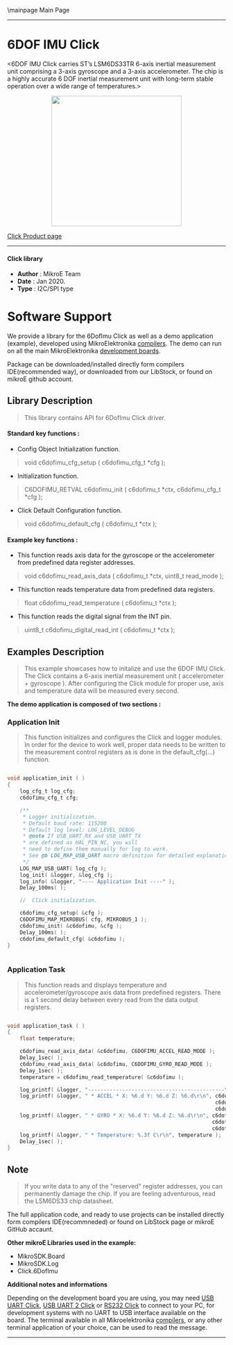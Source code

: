 \mainpage Main Page
 
---
# 6DOF IMU Click

<6DOF IMU Click carries ST’s LSM6DS33TR 6-axis inertial measurement unit comprising a 3-axis gyroscope and a 3-axis accelerometer. The chip is a highly accurate 6 DOF inertial measurement unit with long-term stable operation over a wide range of temperatures.>

<p align="center">
  <img src="https://download.mikroe.com/images/click_for_ide/6dofimu_click.png" height=300px>
</p>

[Click Product page](https://www.mikroe.com/6dof-imu-click)

---

#### Click library 

- **Author**        : MikroE Team
- **Date**          : Jan 2020.
- **Type**          : I2C/SPI type

# Software Support

We provide a library for the 6DofImu Click 
as well as a demo application (example), developed using MikroElektronika 
[compilers](https://shop.mikroe.com/compilers). 
The demo can run on all the main MikroElektronika [development boards](https://shop.mikroe.com/development-boards).

Package can be downloaded/installed directly form compilers IDE(recommended way), or downloaded from our LibStock, or found on mikroE github account. 

## Library Description

> This library contains API for 6DofImu Click driver.

#### Standard key functions :

- Config Object Initialization function.
> void c6dofimu_cfg_setup ( c6dofimu_cfg_t *cfg ); 
 
- Initialization function.
> C6DOFIMU_RETVAL c6dofimu_init ( c6dofimu_t *ctx, c6dofimu_cfg_t *cfg );

- Click Default Configuration function.
> void c6dofimu_default_cfg ( c6dofimu_t *ctx );

#### Example key functions :

- This function reads axis data for the gyroscope or the accelerometer from
  predefined data register addresses.
> void c6dofimu_read_axis_data ( c6dofimu_t *ctx, uint8_t read_mode );
 
- This function reads temperature data from predefined data registers.
> float c6dofimu_read_temperature ( c6dofimu_t *ctx );

- This function reads the digital signal from the INT pin.
> uint8_t c6dofimu_digital_read_int ( c6dofimu_t *ctx );

## Examples Description

> This example showcases how to initalize and use the 6DOF IMU Click. The Click contains a 
  6-axis inertial measurement unit ( accelerometer + gyroscope ). After configuring the Click
  module for proper use, axis and temperature data will be measured every second. 

**The demo application is composed of two sections :**

### Application Init 

> This function initializes and configures the Click and logger modules. In order for the 
  device to work well, proper data needs to be written to the measurement control
  registers as is done in the default_cfg(...) function. 

```c

void application_init ( )
{
    log_cfg_t log_cfg;
    c6dofimu_cfg_t cfg;

    /** 
     * Logger initialization.
     * Default baud rate: 115200
     * Default log level: LOG_LEVEL_DEBUG
     * @note If USB_UART_RX and USB_UART_TX 
     * are defined as HAL_PIN_NC, you will 
     * need to define them manually for log to work. 
     * See @b LOG_MAP_USB_UART macro definition for detailed explanation.
     */
    LOG_MAP_USB_UART( log_cfg );
    log_init( &logger, &log_cfg );
    log_info( &logger, "---- Application Init ----" );
    Delay_100ms( );

    //  Click initialization.

    c6dofimu_cfg_setup( &cfg );
    C6DOFIMU_MAP_MIKROBUS( cfg, MIKROBUS_1 );
    c6dofimu_init( &c6dofimu, &cfg );
    Delay_100ms( );
    c6dofimu_default_cfg( &c6dofimu );
}
  
```

### Application Task

> This function reads and displays temperature and accelerometer/gyroscope axis data from
  predefined registers. There is a 1 second delay between every read from the data output
  registers. 

```c

void application_task ( )
{
    float temperature; 

    c6dofimu_read_axis_data( &c6dofimu, C6DOFIMU_ACCEL_READ_MODE );
    Delay_1sec( );
    c6dofimu_read_axis_data( &c6dofimu, C6DOFIMU_GYRO_READ_MODE );
    Delay_1sec( );
    temperature = c6dofimu_read_temperature( &c6dofimu );

    log_printf( &logger, "--------------------------------------------\r\n" );
    log_printf( &logger, " * ACCEL * X: %6.d Y: %6.d Z: %6.d\r\n", c6dofimu.accel_axis.x,
                                                                   c6dofimu.accel_axis.y,
                                                                   c6dofimu.accel_axis.z );
    log_printf( &logger, " * GYRO * X: %6.d Y: %6.d Z: %6.d\r\n", c6dofimu.gyro_axis.x,
                                                                  c6dofimu.gyro_axis.y,
                                                                  c6dofimu.gyro_axis.z );
    log_printf( &logger, " * Temperature: %.3f C\r\n", temperature );
    Delay_1sec( );
}  

```

## Note

> <WARNING> If you write data to any of the "reserved" register addresses, you can permanently
  damage the chip. If you are feeling adventurous, read the LSM6DS33 chip datasheet.

The full application code, and ready to use projects can be  installed directly form compilers IDE(recommneded) or found on LibStock page or mikroE GitHub accaunt.

**Other mikroE Libraries used in the example:** 

- MikroSDK.Board
- MikroSDK.Log
- Click.6DofImu

**Additional notes and informations**

Depending on the development board you are using, you may need 
[USB UART Click](https://shop.mikroe.com/usb-uart-click), 
[USB UART 2 Click](https://shop.mikroe.com/usb-uart-2-click) or 
[RS232 Click](https://shop.mikroe.com/rs232-click) to connect to your PC, for 
development systems with no UART to USB interface available on the board. The 
terminal available in all Mikroelektronika 
[compilers](https://shop.mikroe.com/compilers), or any other terminal application 
of your choice, can be used to read the message.

---
